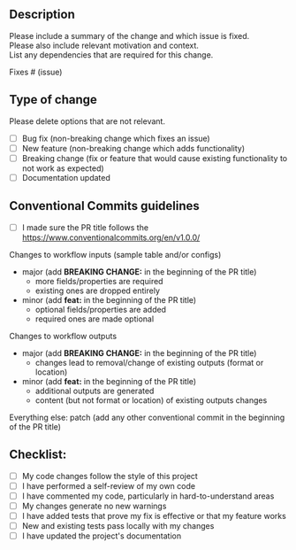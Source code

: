 ## Description

Please include a summary of the change and which issue is fixed.  
Please also include relevant motivation and context.  
List any dependencies that are required for this change.

Fixes # (issue)

## Type of change

Please delete options that are not relevant.

- [ ] Bug fix (non-breaking change which fixes an issue)
- [ ] New feature (non-breaking change which adds functionality)
- [ ] Breaking change (fix or feature that would cause existing functionality to not work as expected)
- [ ] Documentation updated

## Conventional Commits guidelines

- [ ] I made sure the PR title follows the 
https://www.conventionalcommits.org/en/v1.0.0/


Changes to workflow inputs (sample table and/or configs)
* major (add **BREAKING CHANGE:** in the beginning of the PR title)
    * more fields/properties are required 
    * existing ones are dropped entirely 
* minor (add **feat:** in the beginning of the PR title)
    * optional fields/properties are added
    * required ones are made optional

Changes to workflow outputs
* major (add **BREAKING CHANGE:** in the beginning of the PR title)
    * changes lead to removal/change of existing outputs (format or location)
* minor (add **feat:** in the beginning of the PR title)
    * additional outputs are generated
    * content (but not format or location) of existing outputs changes

Everything else: patch
(add any other conventional commit in the beginning of the PR title)


## Checklist:

- [ ] My code changes follow the style of this project
- [ ] I have performed a self-review of my own code
- [ ] I have commented my code, particularly in hard-to-understand areas
- [ ] My changes generate no new warnings
- [ ] I have added tests that prove my fix is effective or that my feature works
- [ ] New and existing tests pass locally with my changes
- [ ] I have updated the project's documentation
